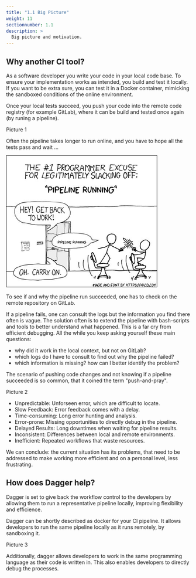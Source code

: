 ```yaml
---
title: "1.1 Big Picture"
weight: 11
sectionnumber: 1.1
description: >
  Big picture and motivation.
---
```


## Why another CI tool?

As a software developer you write your code in your local code base. To ensure your implementation works as intended, you build and test it locally. If you want to be extra sure, you can test it in a Docker container, mimicking the sandboxed conditions of the online environment.

Once your local tests succeed, you push your code into the remote code registry (for example GitLab), where it can be build and tested once again (by runing a pipeline).

Picture 1

Often the pipeline takes longer to run online, and you have to hope all the tests pass and wait ...

![Pipeline Runs](1637159977041.jpg)

To see if and why the pipeline run succeeded, one has to check on the remote repository on GitLab.

If a pipeline fails, one can consult the logs but the information you find there often is vague. The solution often is to extend the pipeline with bash-scripts and tools to better understand what happened. This is a far cry from efficient debugging.
All the while you keep asking yourself these main questions:

* why did it work in the local context, but not on GitLab?
* which logs do I have to consult to find out why the pipeline failed?
* which information is missing? how can I better identify the problem?

The scenario of pushing code changes and not knowing if a pipeline succeeded is so common, that it coined the term "push-and-pray".

Picture 2

* Unpredictable: Unforseen error, which are difficult to locate.
* Slow Feedback: Error feedback comes with a delay.
* Time-consuming: Long error hunting and analysis.
* Error-prone: Missing opportunities to directly debug in the pipeline.
* Delayed Results: Long downtimes when waiting for pipeline results.
* Inconsistent: Differences between local and remote environments.
* Inefficient: Repeated workflows that waste resources.

We can conclude: the current situation has its problems, that need to be addressed to make working more efficient and on a personal level, less frustrating.


## How does Dagger help?


Dagger is set to give back the workflow control to the developers by allowing them to run a representative pipeline locally, improving flexibility and efficience.

Dagger can be shortly described as docker for your CI pipeline.
It allows developers to run the same pipeline locally as it runs remotely, by sandboxing it.

Picture 3

Additionally, dagger allows developers to work in the same programming language as their code is written in. This also enables developers to directly debug the processes.
